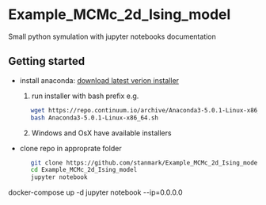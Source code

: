# Example_MCMc_2d_Ising_model

Small python symulation with jupyter notebooks documentation

## Getting started

- install anaconda:
  [download latest verion installer](https://www.anaconda.com/download)

  1) run installer with bash prefix e.g.
  
  ```bash
     wget https://repo.continuum.io/archive/Anaconda3-5.0.1-Linux-x86_64.sh
     bash Anaconda3-5.0.1-Linux-x86_64.sh
  ```
  2) Windows and OsX have available installers
- clone repo in approprate folder
  ```bash
     git clone https://github.com/stanmark/Example_MCMc_2d_Ising_model
     cd Example_MCMc_2d_Ising_model
     jupyter notebook
  ```

docker-compose up -d
  jupyter notebook --ip=0.0.0.0

